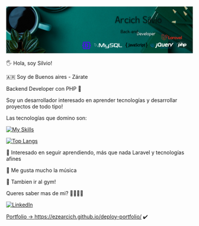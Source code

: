 
![Banner](https://github.com/EzeArcich/EzeArcich/blob/main/Developer.png)

🖐️ Hola, soy Silvio!

:argentina: Soy de Buenos aires - Zárate

Backend Developer con PHP 💼 

Soy un desarrollador interesado en aprender tecnologías y desarrollar proyectos de todo tipo! 

Las tecnologías que domino son:

[![My Skills](https://skillicons.dev/icons?i=js,html,css,bootstrap,mysql,php,laravel,jquery)](https://skillicons.dev)

[![Top Langs](https://github-readme-stats.vercel.app/api/top-langs/?username=EzeArcich&layout=compact)](https://github.com/EzeArcich/github-readme-stats)

📘 Interesado en seguir aprendiendo, más que nada Laravel y tecnologías afines

🎸 Me gusta mucho la música

💪 Tambien ir al gym!


Queres saber mas de mi? 🔽🔽🔽🔽

<a href="https://www.linkedin.com/in/silvio-arcich-5629841ba/" target="_blank"><img alt="LinkedIn" src="https://img.shields.io/badge/linkedin-%230077B5.svg?&style=for-the-badge&logo=linkedin&logoColor=white" />

Portfolio -> https://ezearcich.github.io/deploy-portfolio/ :heavy_check_mark:
